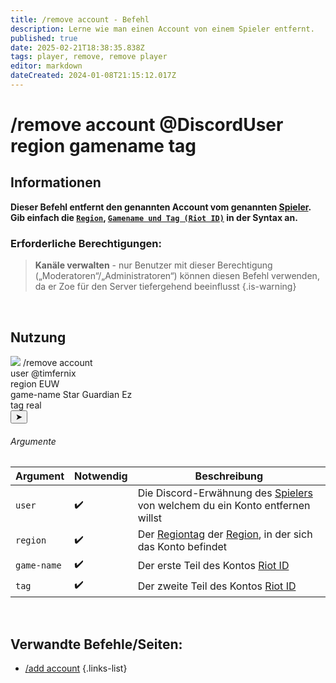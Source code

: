 ```yaml
---
title: /remove account - Befehl
description: Lerne wie man einen Account von einem Spieler entfernt.
published: true
date: 2025-02-21T18:38:35.838Z
tags: player, remove, remove player
editor: markdown
dateCreated: 2024-01-08T21:15:12.017Z
---
```


# /remove account @DiscordUser region gamename tag
## Informationen
**Dieser Befehl entfernt den genannten Account vom genannten [Spieler](/en/terms/player). Gib einfach die [`Region`](/de/terms/region), [`Gamename und Tag (Riot ID)`](/de/terms/riotid) in der Syntax an.**
<br>

### Erforderliche Berechtigungen:
>**Kanäle verwalten** - nur Benutzer mit dieser Berechtigung („Moderatoren“/„Administratoren“) können diesen Befehl verwenden, da er Zoe für den Server tiefergehend beeinflusst {.is-warning}

<br>

## Nutzung
<div class="discord-preview">
    <div class="dcp-chatbar">
        <img src="/zoe_logo.png" class="dcp-avatar">
        <span class="dcp-command">/remove account</span>
        <div class="dcp-args">
            <div class="dcp-arg">
                <span class="dcp-arg-label">user</span>
                <span class="dcp-arg-value">
              	<span class="dcp-mention">@timfernix</span>
              </span>
            </div>
          <div class="dcp-arg">
                <span class="dcp-arg-label">region</span>
                <span class="dcp-arg-value">EUW</span>
            </div>
          <div class="dcp-arg">
                <span class="dcp-arg-label">game-name</span>
                <span class="dcp-arg-value">Star Guardian Ez</span>
            </div>
          <div class="dcp-arg">
                <span class="dcp-arg-label">tag</span>
                <span class="dcp-arg-value">real</span>
            </div>
        </div>
        <button class="dcp-send-btn">&#10148;</button> 
    </div>
</div>

###### Argumente
| Argument | Notwendig | Beschreibung |
|----------|----------|-------------|
| `user` | :heavy_check_mark: | Die Discord-Erwähnung des [Spielers](/de/terms/player) von welchem du ein Konto entfernen willst |
| `region` | :heavy_check_mark: | Der [Regiontag](/de/terms/region) der [Region](/de/terms/region), in der sich das Konto befindet |
| `game-name` | :heavy_check_mark: | Der erste Teil des Kontos [Riot ID](/de/terms/riotid) |
| `tag` | :heavy_check_mark: | Der zweite Teil des Kontos [Riot ID](/de/terms/riotid) |
<br>

## Verwandte Befehle/Seiten:
-   [/add account](/de/commands/player/addaccount/)
{.links-list}